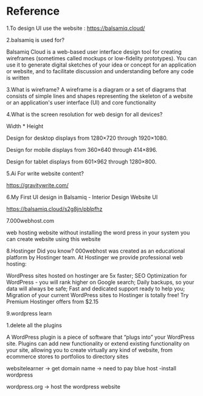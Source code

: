 # Reference 

1.To design UI use the website : https://balsamiq.cloud/

2.balsamiq is used for?
   
Balsamiq Cloud is a web-based user interface design tool for creating wireframes (sometimes called mockups or low-fidelity prototypes). You can use it to generate 
digital sketches of your idea or concept for an application or website, and to facilitate discussion and understanding before any code is written
   
3.What is wireframe?
A wireframe is a diagram or a set of diagrams that consists of simple lines and shapes representing the skeleton of a website or an application's user interface (UI) and core functionality

4.What is the screen resolution for web design for all devices?

Width * Height

Design for desktop displays from 1280×720 through 1920×1080.

Design for mobile displays from 360×640 through 414×896.

Design for tablet displays from 601×962 through 1280×800.

5.Ai For write website content?

https://gravitywrite.com/

6.My First UI design in Balsamiq - Interior Design Website UI 

https://balsamiq.cloud/s2g8jn/pblpfhz

7.000webhost.com 

web hosting website
without installing the word press in your system you can create website using this website 

8.Hostinger
Did you know?
000webhost was created as an educational platform by Hostinger team. At Hostinger we provide professional web hosting:

WordPress sites hosted on hostinger are 5x faster;
SEO Optimization for WordPress - you will rank higher on Google search;
Daily backups, so your data will always be safe;
Fast and dedicated support ready to help you;
Migration of your current WordPress sites to Hostinger is totally free!
Try Premium Hostinger offers from $2.15

9.wordpress learn 

1.delete all the plugins 

A WordPress plugin is a piece of software that “plugs into” your WordPress site. Plugins can add new functionality or extend existing functionality on your site, allowing you to create virtually any kind of website, from ecommerce stores to portfolios to directory sites

websitelearner -> get domain name  -> need to pay 
blue host -install wordpress 

wordpress.org -> host the wordpress website 


